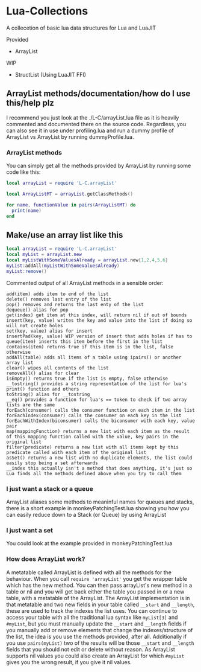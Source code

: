 # Lua-Collections

A collecetion of basic lua data structures for Lua and LuaJIT

Provided
- ArrayList

WIP
- StructList (Using LuaJIT FFI)

## ArrayList methods/documentation/how do I use this/help plz

I recommend you just look at the ./L-C/arrayList.lua file as it is heavily commented and documented there on the source code. Regardless, you can also see it in use under profiling.lua and run a dummy profile of ArrayList vs ArrayList by running dummyProfile.lua.

### ArrayList methods

You can simply get all the methods provided by ArrayList by running some code like this:

```lua
local arrayList = require 'L-C.arrayList'

local ArrayListMT = arrayList.getClassMethods()

for name, functionValue in pairs(ArrayListMT) do
  print(name)
end
```

## Make/use an array list like this

```lua
local arrayList = require 'L-C.arrayList'
local myList = arrayList.new
local myListWithSomeValuesAlready = arrayList.new{1,2,4,5,6}
myList:addAll(myListWithSomeValuesAlready)
myList:remove()
```

Commented output of all ArrayList methods in a sensible order:

```
add(item) adds item to end of the list
delete() removes last entry of the list
pop() removes and returns the last enty of the list
dequeue() alias for pop
get(index) get item at this index, will return nil if out of bounds
insert(key, value) writes the key and value into the list if doing so will not create holes
set(key, value) alias for insert
insertPad(key, value) WIP version of insert that adds holes if has to
queue(item) inserts this item before the first in the list
contains(item) returns true if this item is in the list, false otherwise
addAll(table) adds all items of a table using ipairs() or another array list
clear() wipes all contents of the list
removeAll() alias for clear
isEmpty() returns true if the list is empty, false otherwise
__tostring() provides a string representation of the list for lua's print() function and others
toString() alias for __tostring
__eq() provides a function for lua's == token to check if two array lists are the same
forEach(consumer) calls the consumer function on each item in the list
forEachIndex(consumer) calls the consumer on each key in the list
forEachWithIndex(biconsumer) calls the biconsumer with each key, value pair
map(mappingFunction) returns a new list with each item as the result of this mapping function called with the value, key pairs in the original list
filter(predicate) returns a new list with all items kept by this predicate called with each item of the original list
asSet() returns a new list with no duplicate elements, the list could easily stop being a set afterwards
__index this actually isn't a method that does anything, it's just so Lua finds all the methods defined above when you try to call them
```

### I just want a stack or a queue

ArrayList aliases some methods to meaninful names for queues and stacks, there is a short example in monkeyPatchingTest.lua showing you how you can easily reduce down to a Stack (or Queue) by using ArrayList

### I just want a set

You could look at the example provided in monkeyPatchingTest.lua

### How does ArrayList work?

A metatable called ArrayList is defined with all the methods for the behaviour. When you call `require 'arrayList'` you get the wrapper table which has the new method. You can then pass arrayList's new method in a table or nil and you will get back either the table you passed in or a new table, with a metatable of the ArrayList. The ArrayList implementation is in that metatable and two new fields in your table called `__start` and `__length`, these are used to track the indexes the list uses. You can continue to access your table with all the traditional lua syntax like `myList[3]` and `#myList`, but you must manually update the `__start` and `__length` fields if you manually add or remove elements that change the indexes/structure of the list, the idea is you use the methods provided, after all. Additionally if you use `pairs(myList)` two of the results will be those `__start` and `__length` fields that you should not edit or delete without reason. As ArrayList supports nil values you could also create an ArrayList for which `#myList` gives you the wrong result, if you give it nil values.
